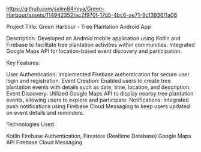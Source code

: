 https://github.com/salim84miya/Green-Harbour/assets/114942352/ac2f970f-17d5-4bc6-ae71-9c13936f1a06
                                         
Project Title: Green Harbour - Tree Plantation Android App

Description:
Developed an Android mobile application using Kotlin and Firebase to facilitate tree plantation activities within communities. Integrated Google Maps API for location-based event discovery and participation.

Key Features:

User Authentication: Implemented Firebase authentication for secure user login and registration.
Event Creation: Enabled users to create tree plantation events with details such as date, time, location, and description.
Event Discovery: Utilized Google Maps API to display nearby tree plantation events, allowing users to explore and participate.
Notifications: Integrated push notifications using Firebase Cloud Messaging to keep users updated on event details and reminders.


Technologies Used:

Kotlin
Firebase Authentication, Firestore (Realtime Database)
Google Maps API
Firebase Cloud Messaging






